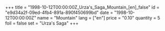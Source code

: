 +++
title = "1998-10-12T00:00:00Z_Urza's_Saga_Mountain_[en]_false"
id = "e9d34a2f-09ed-4fb4-891a-890f450699bd"
date = "1998-10-12T00:00:00Z"
name = "Mountain"
lang = ["en"]
price = "0.10"
quantity = 5
foil = false
set = "Urza's Saga"
+++
